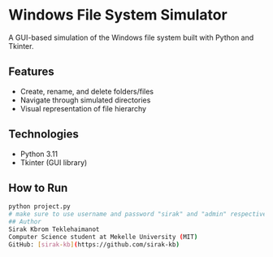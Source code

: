 # Windows File System Simulator

A GUI-based simulation of the Windows file system built with Python and Tkinter.

## Features
- Create, rename, and delete folders/files
- Navigate through simulated directories
- Visual representation of file hierarchy

## Technologies
- Python 3.11
- Tkinter (GUI library)

## How to Run
```bash
python project.py
# make sure to use username and password "sirak" and "admin" respectively 
## Author
Sirak Kbrom Teklehaimanot  
Computer Science student at Mekelle University (MIT)  
GitHub: [sirak-kb](https://github.com/sirak-kb)

